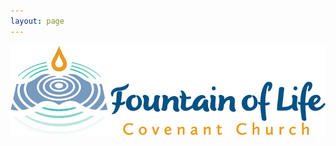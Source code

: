 ```yaml
---
layout: page
---
```


<div class="logo">
  <img src="./img/logo.jpg" alt="{{ site.title }}"/>
</div>
